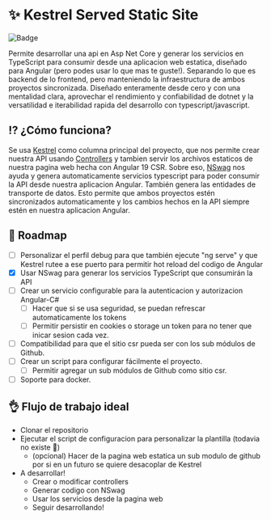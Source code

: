 # ✨ Kestrel Served Static Site
![Badge](https://img.shields.io/badge/Project_status-working_on_dev_mode-orange)

Permite desarrollar una api en Asp Net Core y generar los servicios en TypeScript para consumir desde una aplicacion web estatica, diseñado para Angular (pero podes usar lo que mas te guste!).
Separando lo que es backend de lo frontend, pero manteniendo la infraestructura de ambos proyectos sincronizada.
Diseñado enteramente desde cero y con una mentalidad clara, aprovechar el rendimiento y confiabilidad de dotnet y la versatilidad e iterabilidad rapida del desarrollo con typescript/javascript.

## ⁉️ ¿Cómo funciona?
Se usa [Kestrel](https://learn.microsoft.com/es-es/aspnet/core/fundamentals/servers/kestrel?view=aspnetcore-8.0) como columna principal del proyecto, que nos permite crear nuestra API usando [Controllers](https://learn.microsoft.com/en-us/aspnet/core/web-api/?view=aspnetcore-8.0) y tambien servir los archivos estaticos de nuestra pagina web hecha con Angular 19 CSR.
Sobre eso, [NSwag](https://github.com/RicoSuter/NSwag) nos ayuda y genera automaticamente servicios typescript para poder consumir la API desde nuestra aplicacion Angular. También genera las entidades de transporte de datos.
Esto permite que ambos proyectos estén sincronizados automaticamente y los cambios hechos en la API siempre estén en nuestra aplicacion Angular.

## 🚀 Roadmap
- [ ] Personalizar el perfil debug para que también ejecute "ng serve" y que Kestrel rutee a ese puerto para permitir hot reload del codigo de Angular
- [x] Usar NSwag para generar los servicios TypeScript que consumirán la API
- [ ] Crear un servicio configurable para la autenticacion y autorizacion Angular-C#
  - [ ] Hacer que si se usa seguridad, se puedan refrescar automaticamente los tokens
  - [ ] Permitir persistir en cookies o storage un token para no tener que inicar sesion cada vez.
- [ ] Compatibilidad para que el sitio csr pueda ser con los sub módulos de Github.
- [ ] Crear un script para configurar fácilmente el proyecto.
  - [ ] Permitir agregar un sub módulos de Github como sitio csr.
- [ ] Soporte para docker.

## 👌 Flujo de trabajo ideal
- Clonar el repositorio
- Ejecutar el script de configuracion para personalizar la plantilla (todavia no existe 🤭)
  - (opcional) Hacer de la pagina web estatica un sub modulo de github por si en un futuro se quiere desacoplar de Kestrel
- A desarrollar!
  - Crear o modificar controllers
  - Generar codigo con NSwag
  - Usar los servicios desde la pagina web
  - Seguir desarrollando!
